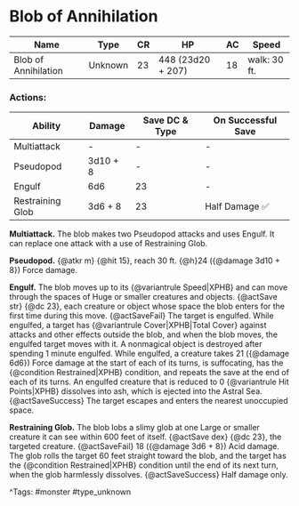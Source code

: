 # Blob of Annihilation

| Name | Type | CR | HP | AC | Speed |
|------|------|----|----|----|-------|
| Blob of Annihilation | Unknown | 23 | 448 (23d20 + 207) | 18 | walk: 30 ft. |

### Actions:

| Ability | Damage | Save DC & Type | On Successful Save |
|---------|--------|----------------|--------------------|
| Multiattack | - | - | - |
| Pseudopod | 3d10 + 8 | - | - |
| Engulf | 6d6 | 23 | - |
| Restraining Glob | 3d6 + 8 | 23 | Half Damage ✅ |


**Multiattack.** The blob makes two Pseudopod attacks and uses Engulf. It can replace one attack with a use of Restraining Glob.

**Pseudopod.** {@atkr m} {@hit 15}, reach 30 ft. {@h}24 ({@damage 3d10 + 8}) Force damage.

**Engulf.** The blob moves up to its {@variantrule Speed|XPHB} and can move through the spaces of Huge or smaller creatures and objects. {@actSave str} {@dc 23}, each creature or object whose space the blob enters for the first time during this move. {@actSaveFail} The target is engulfed. While engulfed, a target has {@variantrule Cover|XPHB|Total Cover} against attacks and other effects outside the blob, and when the blob moves, the engulfed target moves with it. A nonmagical object is destroyed after spending 1 minute engulfed. While engulfed, a creature takes 21 ({@damage 6d6}) Force damage at the start of each of its turns, is suffocating, has the {@condition Restrained|XPHB} condition, and repeats the save at the end of each of its turns. An engulfed creature that is reduced to 0 {@variantrule Hit Points|XPHB} dissolves into ash, which is ejected into the Astral Sea. {@actSaveSuccess} The target escapes and enters the nearest unoccupied space.

**Restraining Glob.** The blob lobs a slimy glob at one Large or smaller creature it can see within 600 feet of itself. {@actSave dex} {@dc 23}, the targeted creature. {@actSaveFail} 18 ({@damage 3d6 + 8}) Acid damage. The glob rolls the target 60 feet straight toward the blob, and the target has the {@condition Restrained|XPHB} condition until the end of its next turn, when the glob harmlessly dissolves. {@actSaveSuccess} Half damage only.

^Tags: #monster #type_unknown